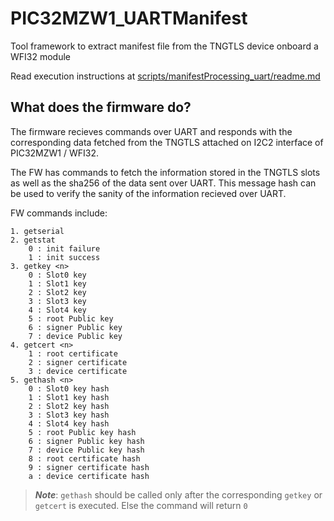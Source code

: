 # PIC32MZW1_UARTManifest
Tool framework to extract manifest file from the TNGTLS device onboard a WFI32 module 

Read execution instructions at [scripts/manifestProcessing_uart/readme.md](scripts/manifestProcessing_uart/readme.md)


## What does the firmware do?

The firmware recieves commands over UART and responds with the corresponding data fetched from the TNGTLS attached on I2C2 interface of PIC32MZW1 / WFI32. 

The FW has commands to fetch the information stored in the TNGTLS slots as well as the sha256 of the data sent over UART. This message hash can be used to verify the sanity of the information recieved over UART. 

FW commands include:

```
1. getserial
2. getstat
    0 : init failure
    1 : init success
3. getkey <n>
    0 : Slot0 key
    1 : Slot1 key
    2 : Slot2 key
    3 : Slot3 key
    4 : Slot4 key
    5 : root Public key
    6 : signer Public key
    7 : device Public key
4. getcert <n>
    1 : root certificate
    2 : signer certificate
    3 : device certificate
5. gethash <n>
    0 : Slot0 key hash
    1 : Slot1 key hash
    2 : Slot2 key hash
    3 : Slot3 key hash
    4 : Slot4 key hash
    5 : root Public key hash
    6 : signer Public key hash
    7 : device Public key hash
    8 : root certificate hash
    9 : signer certificate hash
    a : device certificate hash
```

> ***Note***: `gethash` should be called only after the corresponding `getkey` or `getcert` is executed. Else the command will return `0` 
